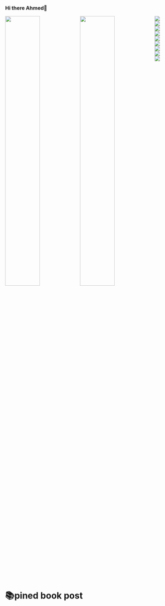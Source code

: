 ### Hi there Ahmed👋

<img align="left" width="47%" src='https://github-readme-stats.vercel.app/api?username=ahmohassan&show_icons=true&theme=radical' />

<img align="left" width="47%" src='https://github-readme-stats.vercel.app/api/top-langs/?username=ahmohassan&layout=compact' />


<img align="left"  src='https://img.shields.io/badge/Canva-%2300C4CC.svg?style=for-the-badge&logo=Canva&logoColor=white' />

<img align="left"  src='https://img.shields.io/badge/figma-%23F24E1E.svg?style=for-the-badge&logo=figma&logoColor=white' />

<img align="left"  src='https://img.shields.io/badge/dart-%230175C2.svg?style=for-the-badge&logo=dart&logoColor=white' />

<img   src='https://img.shields.io/badge/Flutter-%2302569B.svg?style=for-the-badge&logo=Flutter&logoColor=white' />

<img align="left"  src='https://img.shields.io/badge/python-3670A0?style=for-the-badge&logo=python&logoColor=ffdd54' />
<img align="left"  src='https://img.shields.io/badge/react-%2320232a.svg?style=for-the-badge&logo=react&logoColor=%2361DAFB' />
<img align="left"  src='https://img.shields.io/badge/Firebase-039BE5?style=for-the-badge&logo=Firebase&logoColor=white' />
<img align="left"  src='https://img.shields.io/badge/javascript-%23323330.svg?style=for-the-badge&logo=javascript&logoColor=%23F7DF1E' />
<img align=""  src='https://img.shields.io/badge/Microsoft%20SQL%20Sever-CC2927?style=for-the-badge&logo=microsoft%20sql%20server&logoColor=white' />


# 📚pined book post
<!-- BLOG-POST-LIST:START -->
<!-- BLOG-POST-LIST:END -->

<!-- ![Anurag's GitHub stats](https://github-readme-stats.vercel.app/api?username=ahmohassan&show_icons=true&theme=radical)

[![Top Langs](https://github-readme-stats.vercel.app/api/top-langs/?username=ahmohassan&layout=compact)](https://github.com/anuraghazra/github-readme-stats) -->

<!--
**ahmohassan/ahmohassan** is a ✨ _special_ ✨ repository because its `README.md` (this file) appears on your GitHub profile.

Here are some ideas to get you started:

- 🔭 I’m currently working on ...
- 🌱 I’m currently learning ...
- 👯 I’m looking to collaborate on ...
- 🤔 I’m looking for help with ...
- 💬 Ask me about ...
- 📫 How to reach me: ...
- 😄 Pronouns: ...
- ⚡ Fun fact: ...
-->
